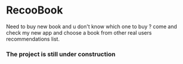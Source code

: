 # RecooBook

Need to buy new book and u don't know which one to buy ? 
come and check my new app and choose a book from other real users recommendations list.

### The project is still under construction 
